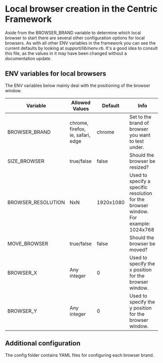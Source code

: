 <!--
# @markup markdown
# @title Local Browsers
# 
-->
# Local browser creation in the Centric Framework

Aside from the BROWSER_BRAND variable to determine which local browser to start there are several other configuration options for local browsers.  As with all other ENV variables in the framework you can see the current defaults by looking at *support/lib/nenv.rb*.  It's a good idea to consult this file, as the values in it may have been changed without a documentation update.

## ENV variables for local browsers
The ENV variables below mainly deal with the positioning of the browser window.


| Variable            | Allowed Values                    | Default   | Info                                                                                 |
|---------------------|-----------------------------------|-----------|--------------------------------------------------------------------------------------|
| BROWSER\_BRAND      | chrome, firefox, ie, safari, edge | chrome    | Set to the brand of browser you want to test under.                                  |
| SIZE\_BROWSER       | true/false                        | false     | Should the browser be resized?                                                       |
| BROWSER\_RESOLUTION | NxN                               | 1920x1080 | Used to specify a specific resolution for the browser window.  For example: 1024x768 |
| MOVE\_BROWSER       | true/false                        | false     | Should the browser be moved?                                                         |
| BROWSER\_X          | Any integer                       | 0         | Used to specify the x position for the browser window.                               |
| BROWSER\_Y          | Any integer                       | 0         | Used to specify the y position for the browser window.                               |


## Additional configuration
The config folder contains YAML files for configuring each browser brand.
